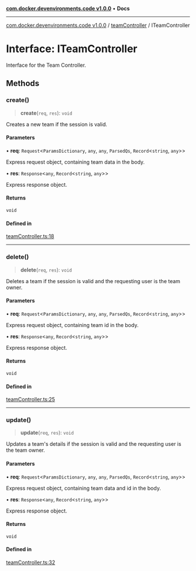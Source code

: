 [**com.docker.devenvironments.code v1.0.0**](../../README.md) • **Docs**

***

[com.docker.devenvironments.code v1.0.0](../../README.md) / [teamController](../README.md) / ITeamController

# Interface: ITeamController

Interface for the Team Controller.

## Methods

### create()

> **create**(`req`, `res`): `void`

Creates a new team if the session is valid.

#### Parameters

• **req**: `Request`\<`ParamsDictionary`, `any`, `any`, `ParsedQs`, `Record`\<`string`, `any`\>\>

Express request object, containing team data in the body.

• **res**: `Response`\<`any`, `Record`\<`string`, `any`\>\>

Express response object.

#### Returns

`void`

#### Defined in

[teamController.ts:18](https://github.com/diego-dini/API-de-Gerenciamento-de-Tarefas/blob/0a729810d2cf26a474d52eec41dd5669ce3252ea/src/teamController.ts#L18)

***

### delete()

> **delete**(`req`, `res`): `void`

Deletes a team if the session is valid and the requesting user is the team owner.

#### Parameters

• **req**: `Request`\<`ParamsDictionary`, `any`, `any`, `ParsedQs`, `Record`\<`string`, `any`\>\>

Express request object, containing team id in the body.

• **res**: `Response`\<`any`, `Record`\<`string`, `any`\>\>

Express response object.

#### Returns

`void`

#### Defined in

[teamController.ts:25](https://github.com/diego-dini/API-de-Gerenciamento-de-Tarefas/blob/0a729810d2cf26a474d52eec41dd5669ce3252ea/src/teamController.ts#L25)

***

### update()

> **update**(`req`, `res`): `void`

Updates a team's details if the session is valid and the requesting user is the team owner.

#### Parameters

• **req**: `Request`\<`ParamsDictionary`, `any`, `any`, `ParsedQs`, `Record`\<`string`, `any`\>\>

Express request object, containing team data and id in the body.

• **res**: `Response`\<`any`, `Record`\<`string`, `any`\>\>

Express response object.

#### Returns

`void`

#### Defined in

[teamController.ts:32](https://github.com/diego-dini/API-de-Gerenciamento-de-Tarefas/blob/0a729810d2cf26a474d52eec41dd5669ce3252ea/src/teamController.ts#L32)
